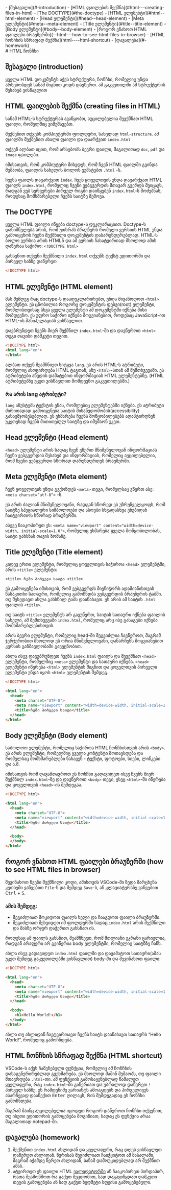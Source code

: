 <div className="navigation">
- [შესავალი](#-introduction) 
- [HTML ფაილების შექმნა](#html---creating-files-in-html) 
- [The DOCTYPE](#the-doctype)
- [HTML ელემენტი](#html--html-element)
- [Head ელემენტი](#head--head-element)
- [Meta ელემენტი](#meta--meta-element)
- [Title ელემენტი](#title--title-element)
- [Body ელემენტი](#body--body-element)
- [როგორ ვნახოთ HTML ფაილები ბრაუზერში](--html---how-to-see-html-files-in-browser)
- [HTML ჩონჩხის სწრაფად შექმნა](html----html-shortcut)
- [დავალება](#-homework)
</div>

<div className="content">
# HTML ჩონჩხი

## შესავალი (introduction)

ყველა HTML დოკუმენტს აქვს სტრუქტურა, ჩონჩხი, რომელიც უნდა არსებობდეს სანამ შიგნით კოდს დავწერთ. ამ გაკვეთილში ამ სტრუქტურის შესახებ ვისწავლით

## HTML ფაილების შექმნა (creating files in HTML)

სანამ HTML-ს სტრუქტურას ავაწყობთ, აუცილებელია შევქმნათ HTML ფაილი, რომელშიც ვიმუშავებთ. 

შექმენით თქვენს კომპიუტერში ფოლდერი, სახელად `html-structure`. ამ ფაილში შექმენით ახალი ფაილი და დაარქვით `index.html` 

თქვენ ალბათ იცით, რომ არსებობს ბევრი ფაილი, მაგალითად `doc`, `pdf` და `image` ფაილები.

იმისათვის, რომ კომპიუტერი მიხვდეს, რომ ჩვენ HTML ფაილში გვინდა მუშაობა, ფაილის სახელის ბოლოს ვუმატებთ `.html` -ს.

ჩვენს ფაილს დავარქვით `index`. ჩვენ ყოველთვის უნდა დავარქვათ HTML ფაილს `index.html`, რომელიც ჩვენი ვებგვერდის მთავარ გვერდს შეიცავს, რადგან ვებ სერვერები პირველ რიგში დაიწყებენ `index.html`-ს მოძებნას, როდესაც მომხმარებელი ჩვენს საიტზე შემოვა.

## The DOCTYPE

ყველა HTML ფაილი იწყება doctype-ს დეკლარაციით. Doctype-ს დანიშნულება არის, რომ უთხრას ბრაუზერს რომელი ვერსიის HTML უნდა გამოიყენოს ჩვენი შექმნილი დოკუმენტის დასარენდერებლად. HTML-ს ბოლო ვერსია არის HTML5 და ამ ვერიის ჩასატვირთად მხოლოდ ამის დაწერაა საჭირო: `<!DOCTYPE html>`

გახსენით თქვენი შექმნილი `index.html` თქვენს ტექსტ ედითორში და პირველ ხაზზე დაწერეთ 

```html
<!DOCTYPE html>
```

## HTML ელემენტი (HTML element)

მას შემდეგ რაც doctype-ს დაადეკლარირებთ, უნდა მივაწოდოთ `<html>` ელემენტი. ეს ცნობილია როგორც დოკუმენტის ფესვი(root) ელემენტი, რომლისთვისაც სხვა ყველა ელემენტი ამ დოკუმენტში იქნება მისი მომდევნო. ეს უფრო საჭირო იქნება მოგვიანებით, როდესაც JavaScript-ით HTML-ის მანიპულაციას ვისწავლით. 

დავბრუნდეთ ჩვენს მიერ შექმნილ `index.html`-ში და დავწეროთ `<html>` თეგი თავისი დამკეტი თეგით.


```html
<!DOCTYPE html>
<html lang="en">
</html>
```

ალბათ თქვენ შეამჩნიეთ სიტყვა `lang`. ეს არის HTML-ს ატრიბუტი, რომელიც ასოცირდება HTML ტაგთან, ანუ `<html>`-სთან ამ შემთხვევაში. ეს ატრიბუტები აწვდის დამატებით ინფორმაციას HTML ელემენტებზე. (HTML ატრიბუტებზე უკეთ ვისწავლით მომდევნო გაკვეთილებში.) 

### რა არის lang ატრიბუტი?

`lang` აზუსტებს ტექსტის ენას, რომლებიც ელემენტებში იქნება. ეს ატრიბუტი ძირითადად გამოიყენება საიტის მისაწვდომობის(accessibility) გასაუმჯობესებლად. ეს ეხმარება ჩვენს მოწყობილებებს ადაპტირდნენ უკეთესად ჩვენს მითითებულ საიტზე და იმუშაონ უკეთ.

## Head ელემენტი (Head element)

`<head>` ელემენტი არის სადაც ჩვენ ვწერთ მნიშვნელოვან ინფორმაციას ჩვენი ვებგვერდის შესახებ და ინფორმაციას, რომელიც აუცილებელია, რომ ჩვენი ვებგვერდი სწორად დარენდერდეს ბრაუზერში.

## Meta ელემენტი (Meta element)

ჩვენ ყოველთვის უნდა გვქონდეს `<meta>` თეგი, რომელსაც ვწერთ ასე: `<meta charset=”utf-8“>` -ს.

ეს არის ძალიან მნიშვნელოვანი, რადგან სწორედ ეს უზრუნველყოფს, რომ საიტზე სპეციალური სიმბოლოები და ასოები სხვადასხვა ენებიდან ჩაიტვირთოს სწორად ბრაუზერში.

ასევე ჩააკოპირეთ ეს: `<meta name="viewport" content="width=device-width, initial-scale=1.0">`, რომელიც ეხმარება ყველა მოწყობილობას, საიტი გახსნას თავის ზომაზე.

## Title ელემენტი (Title element)

კიდევ ერთი ელემენტი, რომელიც ყოველთვის საჭიროა `<head>` ელემენტში, არის `<title>` ელემენტი:

`<title> ჩემი პირველი საიტი <title>`

ეს გამოიყენება იმისთვის, რომ ვებგვერდს მიენიჭორს ადამიანისთვის წასაკითხი სათაური, რომელიც გამოჩნდბა ვებგვერდის ბრაუზერის ტაბში.
თუ შეხედავთ ახლა გახსნილ ტაბს დაინახავთ. ეს არის ამ საიტის `.html` ფაილის `<title>`.

თუ საიტს  `<title>` ელემენტს არ გავუწერთ, საიტის სათაური იქნება ფაილის სახელი, ამ შემთხვევაში `index.html`, რომელიც არც ისე გასაგები იქნება მომხმარებლებისთვის.

არის ბევრი ელემენტი, რომელიც head-ში შეგვიძლია ჩავწეროთ, მაგრამ ჯერჯერობით მხოლოდ ეს ორია მნიშვნელოვანი, დანარჩენს მოგვიანებით კურსის განმავლობაში გავეცნობით.

ახლა ისევ დავუბრუნდეთ ჩვენს `index.html` ფაილს და შევქმნათ `<head>` ელემენტი, რომელშიც `<meta>` ელემენტი და სათაური იქნება. `<head>` ელემენტი იწერება `<html>` ელემენტის შიგნით და ყოველთვის პირველი ელემენტი უნდა იყოს `<html>` ელემენტის შემდეგ. 



```html
<!DOCTYPE html>

<html lang="en">
  <head>
    <meta charset="UTF-8">
	<meta name="viewport" content="width=device-width, initial-scale=1.0">
    <title>ჩემი პირველი საიტი</title>
  </head>
</html>
```



## Body ელემენტი (Body element)

საბოლოო ელემენტი, რომელიც საჭიროა HTML ჩონჩხისთვის არის `<body>`. ეს არის ელემენტი, რომელშიც ყველა კონტენტი მოთავსდება და რომელსაც მომხმარებლები ნახავენ - ტექსტი, ფოტოები, სიები, ლინკები და ა.შ. 

იმისათვის რომ დავამთავროთ ეს ჩონჩხი გადავიდეთ ისევ ჩვენს მიერ შექმნილ `index.html`-ზე და დავწეროთ `<body>` თეგი, ესეც `<html>`-ში იწერება და ყოველთვის `<head>`-ის შემდეგაა. 


```html
<!DOCTYPE html>

<html lang="en">
  <head>
    <meta charset="UTF-8">
	<meta name="viewport" content="width=device-width, initial-scale=1.0">
    <title>ჩემი პირველი საიტი</title>
  </head>

  <body>
  </body>
</html>
```



## როგორ ვნახოთ HTML ფაილები ბრაუზერში (how to see HTML files in browser)

შევინახოთ ჩვენი შექმნილი კოდი, ამისთვის VSCode-ში ზედა მარცხენა კუთხეში ვაწვებით `File`-ს და შემდეგ `Save`-ს, ან კლავიატურაზე ვაწვებით <kbd>Ctrl</kbd> + <kbd>S</kbd>.

### ამის შემდეგ: 

- შეგიძლიათ მოკიდოთ ფაილს ხელი და ჩააგდოთ ფაილი ბრაუზერში.
- შეგიძლიათ შეხვიდეთ იმ ფოლდერში სადაც `index.html` არის შექმნილი და მასზე ორჯერ დაჭერით გახსნათ ის.

როდესაც ამ ფაილს გახსნით, შეამჩნევთ, რომ მთლიანი ეკრანი ცარიელია, რადგან არაფერი არ გვიწერია body ელემენტში, რომელიც საიტზზე ჩანს.

ახლა ისევ გადავიდეთ `index.html` ფაილში და დავამატოთ სათაური(ამას უკეთ შემდეგ გაკვეთილებში ვისწავლით) body-ში და შევინახოთ ფაილი:


```html
<!DOCTYPE html>

<html lang="en">
  <head>
    <meta charset="UTF-8">
	<meta name="viewport" content="width=device-width, initial-scale=1.0">
    <title>ჩემი პირველი საიტი</title>
  </head>

  <body>
	<h1>Hello World!</h1>
  </body>
</html>
```

ახლა თუ ახლიდან ჩავტვირთავთ ჩვენს საიტს დაინახავთ სათაურს “Hello World!”, რომელიც გამოჩნდება.

## HTML ჩონჩხის სწრაფად შექმნა (HTML shortcut)

VSCode-ს აქვს ჩაშენებული ფუნქცია, რომელიც ამ ჩონჩხის დასაგენერირებლად გვეხმარება. ეს მხოლოდ მაშინ მუშაობს, თუ ფაილი მთავრდება `.html`-თი. ამ ფუნქციის გამოსაყენებლად წაშალეთ ყველაფერი, რაც `index.html`-ში გიწერიათ და უბრალოდ დაწერეთ `!` პირველ ხაზზე. ეს რამდენიმე ვარიანტს ამოაგდებს და პირველივეს ასარჩევად დააწექით <kbd>Enter</kbd> ღილაკს, რის შემდეგადაც ეს ჩონჩხი გამოჩნდება. 

მაგრამ მაინც აუცილებელია იცოდეთ როგორ დაწეროთ ჩონჩხი თქვენით, თუ ისეთი ედითორის გამოყენება მოგიწიათ, სადაც ეს ფუნქცია არაა მაგალითად notepad-ში.

## დავალება (homework)

<div className="homework">

1. შექმენით `index.html` ახლიდან და ყველაფერი, რაც დღეს ვისწავლეთ დაწერეთ ახლიდან. წერისას შეგიძლიათ ჩაიჭყიტოთ ამ მასალაში, მაგრამ იქამდე წერეთ ახლიდან, სანამ დამოუკიდებლად არ შექმნით ამას.
2. ატვირთეთ ეს ფაილი HTML [ვალიდატორში](https://www.freeformatter.com/html-validator.html) ან ჩააკოპირეთ პირდაპირ, რათა შეამოწმოთ რა გაქვთ შეცდომით, სად დაგავიწყდათ დამკეთი თეგის გამოყენება ან სად გაქვთ ზედმეტი სფეისი გამოყენებული.

</div>

</div>
